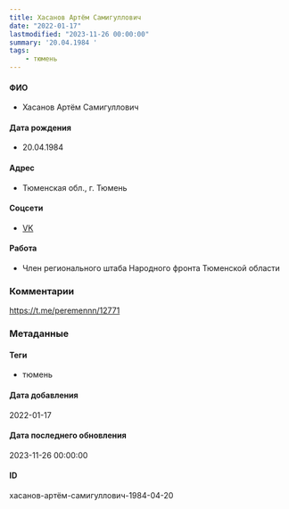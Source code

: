 ```yaml
---
title: Хасанов Артём Самигуллович
date: "2022-01-17"
lastmodified: "2023-11-26 00:00:00"
summary: '20.04.1984 '
tags: 
    - тюмень
---
```

<!--# pp1-->
<!--## Фигурант-->
<!--### Личные данные-->
#### ФИО
- Хасанов Артём Самигуллович
#### Дата рождения
- 20.04.1984
#### Адрес
- Тюменская обл., г. Тюмень
#### Соцсети
- [VK](https://vk.com/hazardzone)
#### Работа
- Член регионального штаба Народного фронта Тюменской области
### Комментарии
https://t.me/peremennn/12771
### Метаданные
#### Теги
- тюмень
#### Дата добавления
2022-01-17
#### Дата последнего обновления
2023-11-26 00:00:00
#### ID
хасанов-артём-самигуллович-1984-04-20
<!--## END;-->
